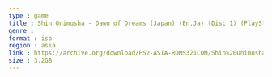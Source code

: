 ```yaml
---
type : game
title : Shin Onimusha - Dawn of Dreams (Japan) (En,Ja) (Disc 1) (PlayStation 2 the Best)
genre : 
format : iso
region : asia
link : https://archive.org/download/PS2-ASIA-ROMS321COM/Shin%20Onimusha%20-%20Dawn%20of%20Dreams%20%28Japan%29%20%28En%2CJa%29%20%28Disc%201%29%20%28PlayStation%202%20the%20Best%29.7z
size : 3.2GB
---
```


